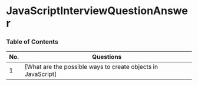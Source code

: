 # JavaScriptInterviewQuestionAnswer

### Table of Contents

| No. | Questions |
| --- | --------- |
| 1   | [What are the possible ways to create objects in JavaScript] |
